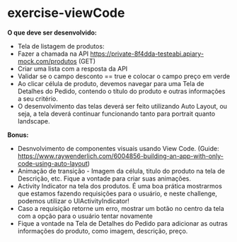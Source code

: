 # exercise-viewCode

**O que deve ser desenvolvido:**

* Tela de listagem de produtos:
* Fazer a chamada na API https://private-8f4dda-testeabi.apiary-mock.com/produtos (GET)
* Criar uma lista com a resposta da API
* Validar se o campo desconto == true e colocar o campo preço em verde
* Ao clicar célula de produto, devemos navegar para uma Tela de Detalhes do Pedido, contendo o título do produto e outras informações a seu critério.
* O desenvolvimento das telas deverá ser feito utilizando Auto Layout, ou seja, a tela deverá continuar funcionando tanto para portrait quanto landscape.

**Bonus:**

* Desnvolvimento de componentes visuais usando View Code. (Guide: https://www.raywenderlich.com/6004856-building-an-app-with-only-code-using-auto-layout)
* Animação de transição - Imagem da célula, titulo do produto na tela de Descrição, etc. Fique a vontade para criar suas animações.
* Activity Indicator na tela dos produtos. É uma boa prática mostrarmos que estamos fazendo requisições para o usuário, e neste challenge, podemos utilizar o UIActivityIndicator!
* Caso a requisição retorne um erro, mostrar um botão no centro da tela com a opção para o usuário tentar novamente
* Fique a vontade na Tela de Detalhes do Pedido para adicionar as outras informações do produto, como imagem, descrição, preço.
